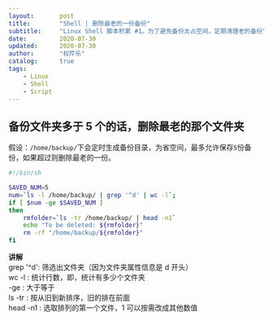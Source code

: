 ```yaml
---
layout:       post
title:        "Shell | 删除最老的一份备份"
subtitle:     "Linux Shell 脚本积累 #1。为了避免备份太占空间，定期清理老的备份"
date:         2020-07-30
updated:      2020-07-30
author:       "权芹乐"
catalog:      true
tags:
    - Linux
    - Shell
    - Script
---
```


## 备份文件夹多于 5 个的话，删除最老的那个文件夹

假设：`/home/backup/`下会定时生成备份目录，为省空间，最多允许保存`5`份备份，如果超过则删除最老的一份。

<!-- more -->

```sh
#!/bin/sh

SAVED_NUM=5
num=`ls -l /home/backup/ | grep '^d' | wc -l`;
if [ $num -ge $SAVED_NUM ]
then
    rmfolder=`ls -tr /home/backup/ | head -n1`
    echo "To be deleted: ${rmfolder}"
    rm -rf "/home/backup/${rmfolder}"
fi
```

**讲解**  
grep '^d': 筛选出文件夹（因为文件夹属性信息是 d 开头）  
wc -l    : 统计行数，即，统计有多少个文件夹  
-ge      : 大于等于  
ls -tr   : 按从旧到新排序，旧的排在前面  
head -n1 : 选取排列的第一个文件，1 可以按需改成其他数值
